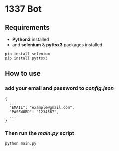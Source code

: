 # 1337 Bot

## Requirements

- **Python3** installed
- and **selenium** & **pyttsx3** packages installed

```
pip install selenium
pip install pyttsx3
```

## How to use

### add your email and password to **_config.json_**

```
{
  ...
  "EMAIL": "example@gmail.com",
  "PASSWORD": "1234567",
  ...
}
```

### Then run the **_main.py_** script

```
python main.py
```
